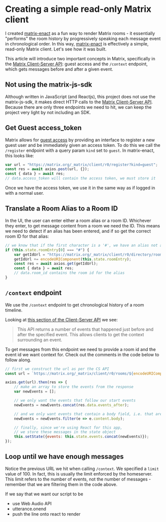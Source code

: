 # Creating a simple read-only Matrix client

I created [matrix-enact] as a fun way to render Matrix rooms - it essentially "performs" the room history by progressively speaking each message event in chronological order. In this way, [matrix-enact] is effectively a simple, read-only Matrix client. Let's see how it was built.

This article will introduce two important concepts in Matrix, specifically in the [Matrix Client-Server API]: guest access and the `/context` endpoint, which gets messages before and after a given event.

## Not using the matrix-js-sdk

Although written in JavaScript (and Reactjs), this project does not use the matrix-js-sdk, it makes direct HTTP calls to the [Matrix Client-Server API]. Because there are only three endpoints we need to hit, we can keep the project very light by not including an SDK.

## Get Guest access_token

Matrix allows for [guest access](https://matrix.org/docs/spec/client_server/latest.html#guest-access) by providing an interface to register a new guest user and be immediately given an access token. To do this we call the `/register` endpoint with a query param `kind` set to `guest`. In matrix-enact, this looks like:

```javascript
var url = "https://matrix.org/_matrix/client/r0/register?kind=guest";
const res = await axios.post(url, {});
const { data } = await res;
// data.access_token will contain the access token, we must store it
```

Once we have the access token, we use it in the same way as if logged in with a normal user.

## Translate a Room Alias to a Room ID

In the UI, the user can enter either a room alias or a room ID. Whichever they enter, to get message content from a room we need the ID. This means we need to detect if an alias has been entered, and if so get the correct room ID for that alias:

```javascript
// we know that if the first character is a '#', we have an alias not an id
if (this.state.roomEntry[0] === "#") {
    var getIdUrl = "https://matrix.org/_matrix/client/r0/directory/room/";
    getIdUrl += encodeURIComponent(this.state.roomEntry);
    const res = await axios.get(getIdUrl);
    const { data } = await res;
    // data.room_id contains the room id for the alias
}
```

## `/context` endpoint

We use the `/context` endpoint to get chronological history of a room timeline.

Looking at [this section of the Client-Server API](https://matrix.org/docs/spec/client_server/latest.html#id161) we see:

> This API returns a number of events that happened just before and after the specified event. This allows clients to get the context surrounding an event.

To get messages from this endpoint we need to provide a room id and the event id we want context for. Check out the comments in the code below to follow along.

```javascript
// first we construct the url as per the CS API
const url = `https://matrix.org/_matrix/client/r0/rooms/${encodeURIComponent(roomId)}/context/${encodeURIComponent(startEventId)}?limit=100&access_token=${this.state.accessToken}`;

axios.get(url).then(res => {
    // make an array to store the events from the response
    var newEvents = [];

    // we only want the events that follow our start events
    newEvents = newEvents.concat(res.data.events_after);

    // and we only want events that contain a body field, i.e. that are messages
    newEvents = newEvents.filter(e => e.content.body);

    // finally, since we're using React for this app,
    // we store these messages in the state object
    this.setState({events: this.state.events.concat(newEvents)});
});
```

## Loop until we have enough messages

Notice the previous URL we hit when calling `/context`. We specified a `limit` value of 100. In fact, this is usually the limit enforced by the homeserver. This limit refers to the number of events, not the number of messages - remember that we are filtering them in the code above.

If we say that we want our script to be 



* use Web Audio API
* utterance.onend
* push the line onto react to render

[Matrix Client-Server API]: https://matrix.org/docs/spec/client_server/latest.html
[matrix-enact]: https://github.com/benparsons/matrix-enact
[context]: https://matrix.org/docs/spec/client_server/latest.html#id161